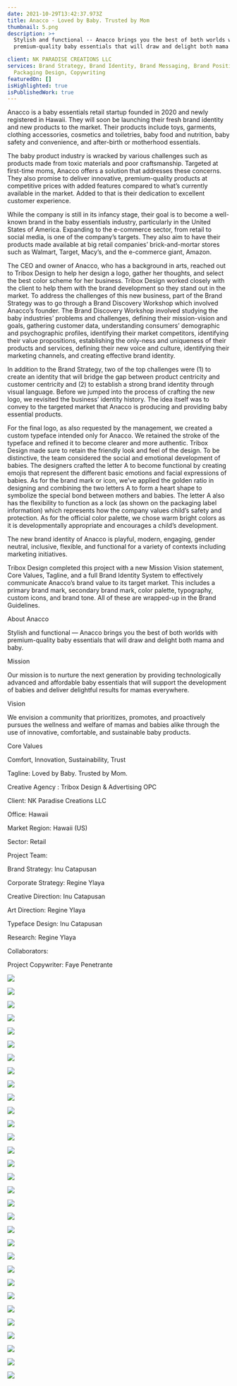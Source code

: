 ```yaml
---
date: 2021-10-29T13:42:37.973Z
title: Anacco - Loved by Baby. Trusted by Mom
thumbnail: 5.png
description: >+
  Stylish and functional -- Anacco brings you the best of both worlds with
  premium-quality baby essentials that will draw and delight both mama and baby.

client: NK PARADISE CREATIONS LLC
services: Brand Strategy, Brand Identity, Brand Messaging, Brand Positioning,
  Packaging Design, Copywriting
featuredOn: []
isHighlighted: true
isPublishedWork: true
---
```

<!--StartFragment-->

Anacco is a baby essentials retail startup founded in 2020 and newly registered in Hawaii. They will soon be launching their fresh brand identity and new products to the market. Their products include toys, garments, clothing accessories, cosmetics and toiletries, baby food and nutrition, baby safety and convenience, and after-birth or motherhood essentials. 

The baby product industry is wracked by various challenges such as products made from toxic materials and poor craftsmanship. Targeted at first-time moms, Anacco offers a solution that addresses these concerns. They also promise to deliver innovative, premium-quality products at competitive prices with added features compared to what’s currently available in the market. Added to that is their dedication to excellent customer experience. 

While the company is still in its infancy stage, their goal is to become a well-known brand in the baby essentials industry, particularly in the United States of America. Expanding to the e-commerce sector, from retail to social media, is one of the company’s targets. They also aim to have their products made available at big retail companies’ brick-and-mortar stores such as Walmart, Target, Macy’s, and the e-commerce giant, Amazon. 

The CEO and owner of Anacco, who has a background in arts, reached out to Tribox Design to help her design a logo, gather her thoughts, and select the best color scheme for her business. Tribox Design worked closely with the client to help them with the brand development so they stand out in the market. To address the challenges of this new business, part of the Brand Strategy was to go through a Brand Discovery Workshop which involved Anacco’s founder. The Brand Discovery Workshop involved studying the baby industries’ problems and challenges, defining their mission-vision and goals, gathering customer data, understanding consumers’ demographic and psychographic profiles, identifying their market competitors, identifying their value propositions, establishing the only-ness and uniqueness of their products and services, defining their new voice and culture, identifying their marketing channels, and creating effective brand identity.

In addition to the Brand Strategy, two of the top challenges were (1) to create an identity that will bridge the gap between product centricity and customer centricity and (2) to establish a strong brand identity through visual language. Before we jumped into the process of crafting the new logo, we revisited the business’ identity history. The idea itself was to convey to the targeted market that Anacco is producing and providing baby essential products. 

For the final logo, as also requested by the management, we created a custom typeface intended only for Anacco. We retained the stroke of the typeface and refined it to become clearer and more authentic. Tribox Design made sure to retain the friendly look and feel of the design. To be distinctive, the team considered the social and emotional development of babies. The designers crafted the letter A to become functional by creating emojis that represent the different basic emotions and facial expressions of babies. As for the brand mark or icon, we’ve applied the golden ratio in designing and combining the two letters A to form a heart shape to symbolize the special bond between mothers and babies. The letter A also has the flexibility to function as a lock (as shown on the packaging label information) which represents how the company values child’s safety and protection. As for the official color palette, we chose warm bright colors as it is developmentally appropriate and encourages a child’s development.

The new brand identity of Anacco is playful, modern, engaging, gender neutral, inclusive, flexible, and functional for a variety of contexts including marketing initiatives.

Tribox Design completed this project with a new Mission Vision statement, Core Values, Tagline, and a full Brand Identity System to effectively communicate Anacco’s brand value to its target market. This includes a primary brand mark, secondary brand mark, color palette, typography, custom icons, and brand tone. All of these are wrapped-up in the Brand Guidelines.

About Anacco

Stylish and functional — Anacco brings you the best of both worlds with premium-quality baby essentials that will draw and delight both mama and baby. 

Mission

Our mission is to nurture the next generation by providing technologically advanced and affordable baby essentials that will support the development of babies and deliver delightful results for mamas everywhere. 

Vision

We envision a community that prioritizes, promotes, and proactively pursues the wellness and welfare of mamas and babies alike through the use of innovative, comfortable, and sustainable baby products.

Core Values

Comfort, Innovation, Sustainability, Trust

Tagline: Loved by Baby. Trusted by Mom.

Creative Agency : Tribox Design & Advertising OPC

Client: NK Paradise Creations LLC

Office: Hawaii

Market Region: Hawaii (US)

Sector: Retail

<!--StartFragment-->

Project Team:

Brand Strategy: Inu Catapusan 

Corporate Strategy: Regine Ylaya

Creative Direction: Inu Catapusan

Art Direction: Regine Ylaya

Typeface Design: Inu Catapusan

Research: Regine Ylaya

Collaborators:

Project Copywriter: Faye Penetrante

<!--EndFragment-->

<!--EndFragment-->

![](3-official-logo-anacco-tribox-design.jpg)

![](4-lettermark-of-anacco-tribox-design.jpg)

![](artboard-1-copy-2.png)

![](mittents-anacco.jpg)

![](11-typography-of-anacco-tribox-design.jpg)

![](8-typography2-of-anacco-tribox-design.jpg)

![](5-imoji-icons-of-anacco-tribox-design.jpg)

![](13-baby-jacket-of-anacco-tribox-design.jpg)

![](14-baby-shirts-of-anacco-tribox-design.jpg)

![](15-baby-boots-of-anacco-tribox-design.jpg)

![](artboard-1-copy-3.png)

![](artboard-1-copy-4.png)

![](16-baby-happy-of-anacco-tribox-design.jpg)

![](18-baby-excited-of-anacco-tribox-design.jpg)

![](14-instagram-story-of-anacco-tribox-design.jpg)

![](15-facebookpage-of-anacco-tribox-design.jpg)

![](16-amazib-page-of-anacco-tribox-design.jpg)

![](22-enamil-pin-of-anacco-tribox-design.jpg)

![](23-tote-bag-of-anacco-tribox-design.jpg)

![](29-pin-of-anacco-tribox-design.jpg)

![](24-polo-shirt-of-anacco-tribox-design.jpg)

![](25-box-of-anacco-tribox-design.jpg)

![](26-jacket-of-anacco-tribox-design.jpg)

![](27-bag-of-anacco-tribox-design.jpg)

![](28-shopping-bag-of-anacco-tribox-design.jpg)

![](30-brand-guidelines-of-anacco-tribox-design.jpg)

![](31-books-of-anacco-tribox-design.jpg)

![](32-gift-of-anacco-tribox-design.jpg)

![](33-gif-boxt-of-anacco-tribox-design.jpg)

![](billboard-copy.jpg)

![](1-before-tribox-design.jpg)